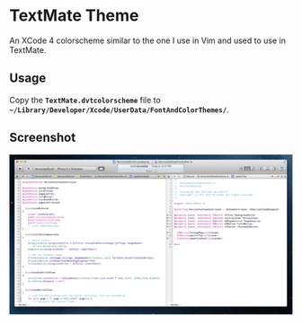 TextMate Theme
==============

An XCode 4 colorscheme similar to the one I use in Vim and used to use
in TextMate.


Usage
-----

Copy the **`TextMate.dvtcolorscheme`** file to **`~/Library/Developer/Xcode/UserData/FontAndColorThemes/`**.


Screenshot
----------

![](https://github.com/zachwill/xcode_textmate_theme/raw/master/screenshot.png)
